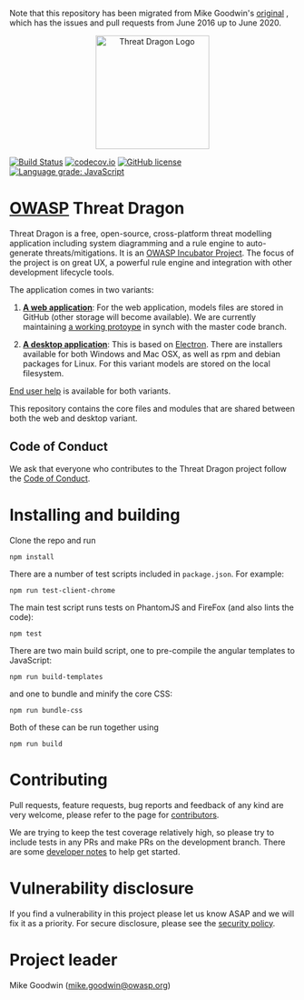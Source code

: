 Note that this repository has been migrated from Mike Goodwin's [original](https://github.com/mike-goodwin/owasp-threat-dragon-core) , which has the issues and pull requests from June 2016 up to June 2020.

<p align="center">
  <img src="https://raw.githubusercontent.com/owasp/threat-dragon-desktop/main/content/images/threatdragon_logo_image.svg" width="200" alt="Threat Dragon Logo"/>
</p>

[![Build Status](https://travis-ci.org/owasp/threat-dragon-core.svg?branch=main)](https://travis-ci.org/owasp/threat-dragon-core)
[![codecov.io](http://codecov.io/github/owasp/threat-dragon-core/coverage.svg?branch=main)](http://codecov.io/github/owasp/threat-dragon-core?branch=main)
[![GitHub license](https://img.shields.io/github/license/owasp/threat-dragon-core.svg)](LICENSE.txt)
[![Language grade: JavaScript](https://img.shields.io/lgtm/grade/javascript/g/OWASP/threat-dragon-core.svg?logo=lgtm&logoWidth=18)](https://lgtm.com/projects/g/OWASP/threat-dragon-core/context:javascript)

# [OWASP](https://www.owasp.org) Threat Dragon #

Threat Dragon is a free, open-source, cross-platform threat modelling application including system diagramming and a rule
engine to auto-generate threats/mitigations. It is an [OWASP Incubator Project](https://owasp.org/www-project-threat-dragon/).
The focus of the project is on great UX, a powerful rule engine and integration with other development lifecycle tools.

The application comes in two variants:

1. [**A web application**](https://github.com/owasp/threat-dragon): For the web application, models files
are stored in GitHub (other storage will become available). We are currently maintaining
[a working protoype](https://threatdragon.org) in synch with the master code branch.

2. [**A desktop application**](https://github.com/owasp/threat-dragon-desktop): This is based on
[Electron](https://electron.atom.io/). There are installers available for both Windows and Mac OSX, as well as
rpm and debian packages for Linux. For this variant models are stored on the local filesystem.

[End user help](https://threatdragon.github.io) is available for both variants.

This repository contains the core files and modules that are shared between both the web and desktop variant.

## Code of Conduct ##

We ask that everyone who contributes to the Threat Dragon project follow the [Code of Conduct](CODE_OF_CONDUCT.md).

# Installing and building #

Clone the repo and run

`npm install`

There are a number of test scripts included in `package.json`. For example:

`npm run test-client-chrome`

The main test script runs tests on PhantomJS and FireFox (and also lints the code):

`npm test`

There are two main build script, one to pre-compile the angular templates to JavaScript:

`npm run build-templates`

and one to bundle and minify the core CSS:

`npm run bundle-css`

Both of these can be run together using

`npm run build`

# Contributing #

Pull requests, feature requests, bug reports and feedback of any kind are very welcome, please refer to the page for [contributors](CONTRIBUTING.md). 

We are trying to keep the test coverage relatively high, so please try to include tests in any PRs and make PRs on the development branch.
There are some [developer notes](dev-notes.md) to help get started.

# Vulnerability disclosure #

If you find a vulnerability in this project please let us know ASAP and we will fix it as a priority.
For secure disclosure, please see the [security policy](SECURITY.md).

# Project leader #

Mike Goodwin (mike.goodwin@owasp.org)

